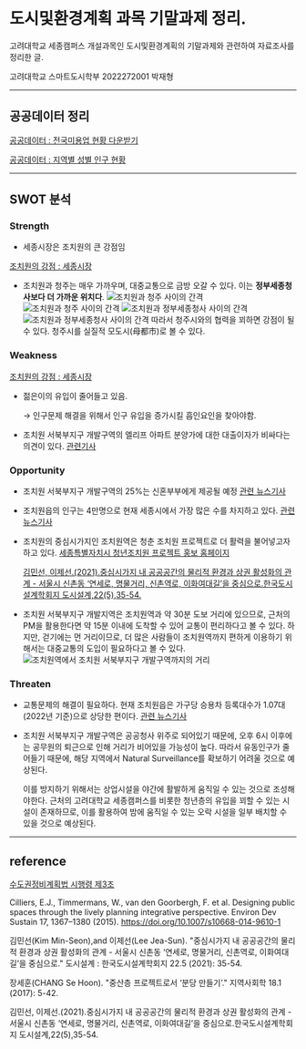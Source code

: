 # 도시및환경계획 과목 기말과제 정리.

고려대학교 세종캠퍼스 개설과목인 도시및환경계획의 기말과제와 관련하여 자료조사를 정리한 글.

고려대학교 스마트도시학부 2022272001 박재형

------------------------------


## 공공데이터 정리
[공공데이터 : 전국미용업 현황 다운받기](https://www.data.go.kr/data/15045037/fileData.do)

[공공데이터 : 지역별 성별 인구 현황](https://www.data.go.kr/data/15097972/fileData.do)

------------------------------

## SWOT 분석

### Strength
- 세종시장은 조치원의 큰 강점임
  
[조치원의 강점 : 세종시장](https://www.hankookilbo.com/News/Read/A2022111115060004760?did=NA)

- 조치원과 청주는 매우 가까우며, 대중교통으로 금방 오갈 수 있다. 이는 **정부세종청사보다 더 가까운 위치다**.
![조치원과 청주 사이의 간격](image.png)
![조치원과 청주 사이의 간격](image-2.png)
![조치원과 정부세종청사 사이의 간격](image-1.png)
![조치원과 정부세종청사 사이의 간격](image-3.png)
따라서 청주시와의 협력을 꾀하면 강점이 될 수 있다. 청주시를 실질적 모도시(母都市)로 볼 수 있다.

### Weakness
[조치원의 강점 : 세종시장](https://www.hankookilbo.com/News/Read/A2022111115060004760?did=NA)
- 젊은이의 유입이 줄어들고 있음.

  → 인구문제 해결을 위해서 인구 유입을 증가시킬 흡인요인을 찾아야함.

- 조치원 서북부지구 개발구역의 엘리프 아파트 분양가에 대한 대출이자가 비싸다는 의견이 있다.
  [관련기사](http://www.sjsori.com/news/articleView.html?idxno=64162)

### Opportunity

- 조치원 서북부지구 개발구역의 25%는 신혼부부에게 제공될 예정
[관련 뉴스기사](https://www.yna.co.kr/view/AKR20230302135200063?input=1195m)

- 조치원읍의 인구는 4만명으로 현재 세종시에서 가장 많은 수를 차지하고 있다.
  [관련 뉴스기사](https://www.newspim.com/news/view/20230209000880)

- 조치원의 중심시가지인 조치원역은 청춘 조치원 프로젝트로 더 활력을 불어넣고자하고 있다.
  [세종특별자치시 청년조치원 프로젝트 홍보 홈페이지](https://www.sejong.go.kr/youthsejong/sub01_01.do)

  [김민선, 이제선.(2021).중심시가지 내 공공공간의 물리적 환경과 상권 활성화의 관계 - 서울시 신촌동 ‘연세로, 명물거리, 신촌역로, 이화여대길’을 중심으로.한국도시설계학회지 도시설계,22(5),35-54.](https://www.dbpia.co.kr/journal/articleDetail?nodeId=NODE10622013)

- 조치원 서북부지구 개발지역은 조치원역과 약 30분 도보 거리에 있으므로, 근처의 PM을 활용한다면 약 15분 이내에 도착할 수 있어 교통이 편리하다고 볼 수 있다. 하지만, 걷기에는 먼 거리이므로, 더 많은 사람들이 조치원역까지 편하게 이용하기 위해서는 대중교통의 도입이 필요하다고 볼 수 있다.
![조치원역에서 조치원 서북부지구 개발구역까지의 거리](image-4.png)

### Threaten
- 교통문제의 해결이 필요하다. 현재 조치원읍은 가구당 승용차 등록대수가 1.07대 (2022년 기준)으로 상당한 편이다. 
[관련 뉴스기사](http://www.dtnews24.com/news/articleView.html?idxno=743142)

- 조치원 서북부지구 개발구역은 공공청사 위주로 되어있기 때문에, 오후 6시 이후에는 공무원의 퇴근으로 인해 거리가 비어있을 가능성이 높다. 따라서 유동인구가 줄어들기 때문에, 해당 지역에서 Natural Surveillance를 확보하기 어려울 것으로 예상된다. 
  
  이를 방지하기 위해서는 상업시설을 야간에 활발하게 움직일 수 있는 것으로 조성해야한다. 근처의 고려대학교 세종캠퍼스를 비롯한 청년층의 유입을 꾀할 수 있는 시설이 존재하므로, 이를 활용하여 밤에 움직일 수 있는 오락 시설을 일부 배치할 수 있을 것으로 예상된다.

-----------------------
## reference
[수도권정비계획법 시행령 제3조](https://glaw.scourt.go.kr/wsjo/lawod/sjo192.do?lawodNm=%EC%88%98%EB%8F%84%EA%B6%8C%EC%A0%95%EB%B9%84%EA%B3%84%ED%9A%8D%EB%B2%95%EC%8B%9C%ED%96%89%EB%A0%B9&jomunNo=3&jomunGajiNo=)

Cilliers, E.J., Timmermans, W., van den Goorbergh, F. et al. Designing public spaces through the lively planning integrative perspective. Environ Dev Sustain 17, 1367–1380 (2015). https://doi.org/10.1007/s10668-014-9610-1

김민선(Kim Min-Seon),and 이제선(Lee Jea-Sun). "중심시가지 내 공공공간의 물리적 환경과 상권 활성화의 관계 - 서울시 신촌동 ‘연세로, 명물거리, 신촌역로, 이화여대길’을 중심으로." 도시설계 : 한국도시설계학회지 22.5 (2021): 35-54.

장세훈(CHANG Se Hoon). "중산층 프로젝트로서 ‘분당 만들기’." 지역사회학 18.1 (2017): 5-42.

김민선, 이제선.(2021).중심시가지 내 공공공간의 물리적 환경과 상권 활성화의 관계 - 서울시 신촌동 ‘연세로, 명물거리, 신촌역로, 이화여대길’을 중심으로.한국도시설계학회지 도시설계,22(5),35-54.

